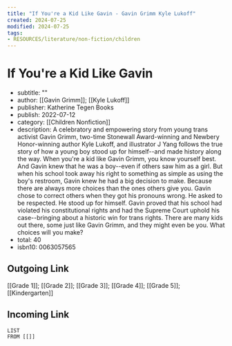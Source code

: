 ```yaml
---
title: "If You're a Kid Like Gavin - Gavin Grimm Kyle Lukoff"
created: 2024-07-25
modified: 2024-07-25
tags:
- RESOURCES/literature/non-fiction/children
---
```

# If You're a Kid Like Gavin
- subtitle: ""
- author: [[Gavin Grimm]]; [[Kyle Lukoff]]
- publisher: Katherine Tegen Books
- publish: 2022-07-12
- category: [[Children Nonfiction]]
- description: A celebratory and empowering story from young trans activist Gavin Grimm, two-time Stonewall Award-winning and Newbery Honor-winning author Kyle Lukoff, and illustrator J Yang follows the true story of how a young boy stood up for himself--and made history along the way. When you're a kid like Gavin Grimm, you know yourself best. And Gavin knew that he was a boy--even if others saw him as a girl. But when his school took away his right to something as simple as using the boy's restroom, Gavin knew he had a big decision to make. Because there are always more choices than the ones others give you. Gavin chose to correct others when they got his pronouns wrong. He asked to be respected. He stood up for himself. Gavin proved that his school had violated his constitutional rights and had the Supreme Court uphold his case--bringing about a historic win for trans rights. There are many kids out there, some just like Gavin Grimm, and they might even be you. What choices will you make?
- total: 40
- isbn10: 0063057565
## Outgoing Link
[[Grade 1]]; [[Grade 2]]; [[Grade 3]]; [[Grade 4]]; [[Grade 5]]; [[Kindergarten]]

## Incoming Link
```dataview
LIST
FROM [[]]
```
